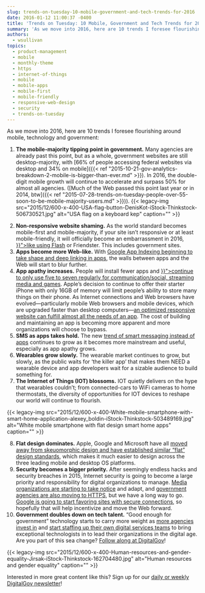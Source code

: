 ```yaml
---
slug: trends-on-tuesday-10-mobile-government-and-tech-trends-for-2016
date: 2016-01-12 11:00:37 -0400
title: 'Trends on Tuesday: 10 Mobile, Government and Tech Trends for 2016'
summary: 'As we move into 2016, here are 10 trends I foresee flourishing around mobile, technology and government: The mobile-majority tipping point in government. Many agencies are already past this point, but as a whole, government websites are still desktop-majority, with 66% of people accessing federal websites via desktop and 34% on mobile. In 2016, the double-digit mobile'
authors:
  - wsullivan
topics:
  - product-management
  - mobile
  - monthly-theme
  - https
  - internet-of-things
  - mobile
  - mobile-apps
  - mobile-first
  - mobile-friendly
  - responsive-web-design
  - security
  - trends-on-tuesday
---
```


As we move into 2016, here are 10 trends I foresee flourishing around mobile, technology and government:

  1. **The mobile-majority tipping point in government.** Many agencies are already past this point, but as a whole, government websites are still desktop-majority, with [66% of people accessing federal websites via desktop and 34% on mobile]({{< ref "2015-10-21-gov-analytics-breakdown-2-mobile-is-bigger-than-ever.md" >}}). In 2016, the double-digit mobile growth will continue to accelerate and surpass 50% for almost all agencies. ([Much of the Web passed this point last year or in 2014, btw]({{< ref "2015-07-28-trends-on-tuesday-people-over-55-soon-to-be-mobile-majority-users.md" >}})). {{< legacy-img src="2015/12/600-x-400-USA-flag-button-DenisKot-iStock-Thinkstock-506730521.jpg" alt="USA flag on a keyboard kep" caption="" >}} 

<ol start="2" type="1">
  <li>
    <b>Non-responsive website shaming.</b> As the world standard becomes mobile-first and mobile-majority, if your site isn’t responsive or at least mobile-friendly, it will officially become an embarrassment in 2016, <a href="{{< ref "2015-12-08-trends-on-tuesday-adobe-moves-beyond-flash.md" >}}">like using Flash</a> or Friendster. This includes government sites.
  </li>
  <li>
    <b>Apps become more Web-like.</b> With <a href="http://www.webpronews.com/google-updates-app-indexing-docs-2015-12/">Google App Indexing beginning to take shape and deep linking in apps</a>, the walls between apps and the Web will start to blur further.
  </li>
  <li>
    <b>App apathy increases.</b> People will install fewer apps and <a href="{{< ref "2015-10-27-trends-on-tuesday-users-spend-most-of-their-time-in-social-apps.md" >}}">continue to only use five to seven regularly for communication/social, streaming media and games</a>. Apple’s decision to continue to offer their starter iPhone with only 16GB of memory will limit people’s ability to store many things on their phone. As Internet connections and Web browsers have evolved—particularly mobile Web browsers and mobile devices, which are upgraded faster than desktop computers—<a href="https://medium.com/inside-birdly/why-you-shouldn-t-bother-creating-a-mobile-app-328af62fe0e5#.1r1l50in3">an optimized responsive website can fulfill almost all the needs of an app</a>. The cost of building and maintaining an app is becoming more apparent and more organizations will choose to bypass.
  </li>
  <li>
    <b>SMS as apps takes hold.</b> The new <a href="https://www.producthunt.com/@thinker/collections/sms-text-assistant-services">trend of smart messaging instead of apps</a> continues to grow as it becomes more mainstream and useful, especially as app apathy grows.
  </li>
  <li>
    <b>Wearables grow slowly.</b> The wearable market continues to grow, but slowly, as the public waits for ‘the killer app’ that makes them NEED a wearable device and app developers wait for a sizable audience to build something for.
  </li>
  <li>
    <b>The Internet of Things (IOT) blossoms.</b> IOT quietly delivers on the hype that wearables couldn’t; from connected-cars to WiFi cameras to home thermostats, the diversity of opportunities for IOT devices to reshape our world will continue to flourish.
  </li>
</ol> {{< legacy-img src="2015/12/600-x-400-White-mobile-smartphone-with-smart-home-application-alexey_boldin-iStock-Thinkstock-503489169.jpg" alt="White mobile smartphone with flat design smart home apps" caption="" >}} 

<ol start="8" type="1">
  <li>
    <b>Flat design dominates.</b> Apple, Google and Microsoft have all <a href="http://www.innovation-series.com/2013/09/24/apple-ios-7-evolves-to-flat-design-merging-with-developing-mobile-industry-interface-standards/">moved away from skeuomorphic design and have established similar “flat” design standards</a>, which makes it much easier to design across the three leading mobile and desktop OS platforms.
  </li>
  <li>
    <b>Security becomes a bigger priority.</b> After seemingly endless hacks and security breaches in 2015, Internet security is going to become a large priority and responsibility for digital organizations to manage. <a href="https://developer.washingtonpost.com/pb/blog/post/2015/12/10/moving-the-washington-post-to-https/">Media organizations are starting to take notice</a> and adapt, and <a href="https://pulse.cio.gov/https/domains/">government agencies are also moving to HTTPS</a>, but we have a long way to go. <a href="http://thenextweb.com/google/2015/12/17/unsecured-websites-are-about-to-get-hammered-in-googles-search-ranking/">Google is going to start favoring sites with secure connections</a>, so hopefully that will help incentivize and move the Web forward.
  </li>
  <li>
    <b>Government doubles down on tech talent.</b> “Good enough for government” technology starts to carry more weight as <a href="http://fedscoop.com/epa-to-grow-digital-services-with-godbout-at-helm">more agencies invest in</a> and <a href="https://fcw.com/articles/2015/04/10/digital-services-budgets.aspx">start staffing up their own digital services teams</a> to bring exceptional technologists in to lead their organizations in the digital age. Are you part of this sea change? <a href="https://digital.gov/">Follow along at DigitalGov</a>!
  </li>
</ol> {{< legacy-img src="2015/12/600-x-400-Human-resources-and-gender-equality-Jirsak-iStock-Thinkstock-162704480.jpg" alt="Human resources and gender equality" caption="" >}} 

Interested in more great content like this? Sign up for our [daily or weekly DigitalGov newsletter](https://public.govdelivery.com/accounts/USHOWTO/subscriber/new)!